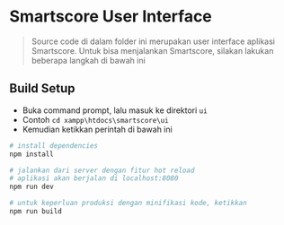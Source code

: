 # Smartscore User Interface

> Source code di dalam folder ini merupakan user interface aplikasi Smartscore.
> Untuk bisa menjalankan Smartscore, silakan lakukan beberapa langkah di bawah ini

## Build Setup
- Buka command prompt, lalu masuk ke direktori ```ui```
- Contoh ``` cd xampp\htdocs\smartscore\ui ```
- Kemudian ketikkan perintah di bawah ini

``` bash
# install dependencies
npm install

# jalankan dari server dengan fitur hot reload
# aplikasi akan berjalan di localhost:8080
npm run dev

# untuk keperluan produksi dengan minifikasi kode, ketikkan
npm run build
```
